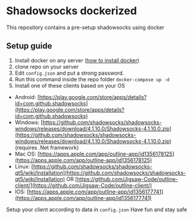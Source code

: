 
# Shadowsocks dockerized
This repository contains a pre-setup shadowsocks using docker
## Setup guide
 1. Install docker on any server ([how to install docker](https://docs.docker.com/get-docker/))
 2. clone repo on your server
 3. Edit `config.json` and put a strong password.
 4. Run this command inside the repo folder `docker-compose up -d`
 5. Install one of these clients based on your OS
 - Android: [https://play.google.com/store/apps/details?id=com.github.shadowsocks](https://play.google.com/store/apps/details?id=com.github.shadowsocks)
 - Windows: [https://github.com/shadowsocks/shadowsocks-windows/releases/download/4.1.10.0/Shadowsocks-4.1.10.0.zip](https://github.com/shadowsocks/shadowsocks-windows/releases/download/4.1.10.0/Shadowsocks-4.1.10.0.zip) (requires .Net framework)
 - Mac OS: [https://apps.apple.com/app/outline-app/id1356178125](https://apps.apple.com/app/outline-app/id1356178125) 
 - Linux: [https://github.com/shadowsocks/shadowsocks-qt5/wiki/Installation](https://github.com/shadowsocks/shadowsocks-qt5/wiki/Installation) OR [https://github.com/Jigsaw-Code/outline-client/](https://github.com/Jigsaw-Code/outline-client/)
 - IOS: [https://apps.apple.com/app/outline-app/id1356177741](https://apps.apple.com/app/outline-app/id1356177741)

Setup your client according to data in `config.json`
Have fun and stay safe
